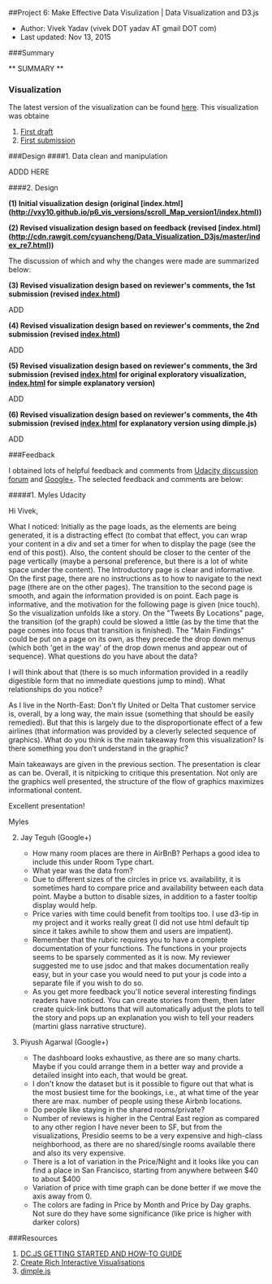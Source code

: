 ##Project 6: Make Effective Data Visulization | Data Visualization and D3.js

- Author:  Vivek Yadav (vivek DOT yadav AT gmail DOT com)
- Last updated: Nov 13, 2015

###Summary

** SUMMARY ** 


### Visualization
The latest version of the visualization can be found [here](http://vxy10.github.io/p6_vis_versions/scroll_MapVersion2/index.html). This visualization was obtaine
1. [First draft](http://vxy10.github.io/p6_vis_versions/scroll_Map_version1/index.html)
2. [First submission](http://vxy10.github.io/p6_vis_versions/scroll_MapVersion2/index.html)

###Design
####1. Data clean and manipulation

ADDD HERE 


####2. Design

**(1)  Initial visualization design (original [index.html] (http://vxy10.github.io/p6_vis_versions/scroll_Map_version1/index.html))**
 

**(2) Revised visualization design based on feedback (revised [index.html] (http://cdn.rawgit.com/cyuancheng/Data_Visualization_D3js/master/index_re7.html))**

The discussion of which and why the changes were made are summarized below:

**(3) Revised visualization design based on reviewer's comments, the 1st submission (revised [index.html](http://cdn.rawgit.com/cyuancheng/Data_Visualization_D3js/master/index_re8.html))**

ADD

**(4) Revised visualization design based on reviewer's comments, the 2nd submission (revised [index.html](http://cdn.rawgit.com/cyuancheng/Data_Visualization_D3js/master/index_re9.html))**

ADD

**(5) Revised visualization design based on reviewer's comments, the 3rd submission (revised [index.html](http://cdn.rawgit.com/cyuancheng/Data_Visualization_D3js/master/index_re10.html) for original exploratory visualization,  [index.html](http://cdn.rawgit.com/cyuancheng/Data_Visualization_D3js/master/index_re11.html) for simple explanatory version)**

ADD

**(6) Revised visualization design based on reviewer's comments, the 4th submission (revised [index.html](http://cdn.rawgit.com/cyuancheng/Data_Visualization_D3js/master/index.html) for explanatory version using dimple.js)**

ADD

###Feedback

I obtained lots of helpful feedback and comments from [Udacity discussion forum](https://discussions.udacity.com/t/feedback-for-project-6-us-airline-sentiment-analysis-using-twitter-data/163274/2) and [Google+](https://plus.google.com/communities/116797052510270749486?gclid=Cj0KEQjwwIKxBRDKhOz7ytT30vkBEiQAT1NaPS05CAXdYdk1Yu7ymp6T8ZGMhTJ0lMeqMdwFyCpF2bsaAkHc8P8HAQ). The selected feedback and comments are below:

#####1. Myles Udacity 

Hi Vivek,

What I noticed:
Initially as the page loads, as the elements are being generated, it is a distracting effect (to combat that effect, you can wrap your content in a div and set a timer for when to display the page (see the end of this post)). Also, the content should be closer to the center of the page vertically (maybe a personal preference, but there is a lot of white space under the content).
The Introductory page is clear and informative. On the first page, there are no instructions as to how to navigate to the next page (there are on the other pages).
The transition to the second page is smooth, and again the information provided is on point.
Each page is informative, and the motivation for the following page is given (nice touch). So the visualization unfolds like a story.
On the "Tweets By Locations" page, the transition (of the graph) could be slowed a little (as by the time that the page comes into focus that transition is finished).
The "Main Findings" could be put on a page on its own, as they precede the drop down menus (which both 'get in the way' of the drop down menus and appear out of sequence).
What questions do you have about the data?

I will think about that (there is so much information provided in a readily digestible form that no immediate questions jump to mind).
What relationships do you notice?

As I live in the North-East: Don't fly United or Delta
That customer service is, overall, by a long way, the main issue (something that should be easily remedied). But that this is largely due to the disproportionate effect of a few airlines (that information was provided by a cleverly selected sequence of graphics).
What do you think is the main takeaway from this visualization? Is there something you don’t understand in the graphic?

Main takeaways are given in the previous section.
The presentation is clear as can be.
Overall, it is nitpicking to critique this presentation. Not only are the graphics well presented, the structure of the flow of graphics maximizes informational content.

Excellent presentation!

Myles


2. Jay Teguh (Google+)

	- How many room places are there in AirBnB? Perhaps a good idea to include this under Room Type chart.
	- What year was the data from?
	- Due to different sizes of the circles in price vs. availability, it is sometimes hard to compare price and availability between each data point. Maybe a button to disable sizes, in addition to a faster tooltip display would help.
	- Price varies with time could benefit from tooltips too. I use d3-tip in my project and it works really great (I did not use html default tip since it takes awhile to show them and users are impatient).
	- Remember that the rubric requires you to have a complete documentation of your functions. The functions in your projects seems to be sparsely commented as it is now. My reviewer suggested me to use jsdoc and that makes documentation really easy, but in your case you would need to put your js code into a separate file if you wish to do so.
	- As you get more feedback you'll notice several interesting findings readers have noticed. You can create stories from them, then later create quick-link buttons that will automatically adjust the plots to tell the story and pops up an explanation you wish to tell your readers (martini glass narrative structure).﻿

3. Piyush Agarwal (Google+)

	- The dashboard looks exhaustive, as there are so many charts. Maybe if you could arrange them in a better way and provide a detailed insight into each, that would be great.
	- I don't know the dataset but is it possible to figure out that what is the most busiest time for the bookings, i.e., at what time of the year there are max. number of people using these Airbnb locations.
	- Do people like staying in the shared rooms/private?
	- Number of reviews is higher in the Central East region as compared to any other region I have never been to SF, but from the visualizations, Presidio seems to be a very expensive and high-class neighborhood, as there are no shared/single rooms available there and also its very expensive.
	- There is a lot of variation in the Price/Night and it looks like you can find a place in San Francisco, starting from anywhere between $40 to about $400
	- Variation of price with time graph can be done better if we move the axis away from 0.
	- The colors are fading in Price by Month and Price by Day graphs. Not sure do they have some significance (like price is higher with darker colors)﻿


###Resources
1. [DC.JS GETTING STARTED AND HOW-TO GUIDE](https://dc-js.github.io/dc.js/docs/stock.html)
2. [Create Rich Interactive Visualisations](https://becomingadatascientist.wordpress.com/2013/05/21/create-rich-interactive-visualisations/)
3. [dimple.js](http://dimplejs.org)

